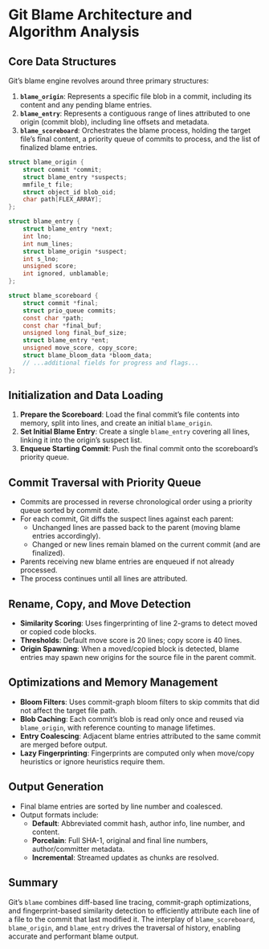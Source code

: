 # Git Blame Architecture and Algorithm Analysis

## Core Data Structures

Git’s blame engine revolves around three primary structures:

1. **`blame_origin`**: Represents a specific file blob in a commit, including its content and any pending blame entries.
2. **`blame_entry`**: Represents a contiguous range of lines attributed to one origin (commit blob), including line offsets and metadata.
3. **`blame_scoreboard`**: Orchestrates the blame process, holding the target file’s final content, a priority queue of commits to process, and the list of finalized blame entries.

```c
struct blame_origin {
    struct commit *commit;
    struct blame_entry *suspects;
    mmfile_t file;
    struct object_id blob_oid;
    char path[FLEX_ARRAY];
};

struct blame_entry {
    struct blame_entry *next;
    int lno;                
    int num_lines;          
    struct blame_origin *suspect;
    int s_lno;              
    unsigned score;
    int ignored, unblamable;
};

struct blame_scoreboard {
    struct commit *final;
    struct prio_queue commits;
    const char *path;
    const char *final_buf;
    unsigned long final_buf_size;
    struct blame_entry *ent;
    unsigned move_score, copy_score;
    struct blame_bloom_data *bloom_data;
    // ...additional fields for progress and flags...
};
```

## Initialization and Data Loading

1. **Prepare the Scoreboard**: Load the final commit’s file contents into memory, split into lines, and create an initial `blame_origin`.
2. **Set Initial Blame Entry**: Create a single `blame_entry` covering all lines, linking it into the origin’s suspect list.
3. **Enqueue Starting Commit**: Push the final commit onto the scoreboard’s priority queue.

## Commit Traversal with Priority Queue

- Commits are processed in reverse chronological order using a priority queue sorted by commit date.
- For each commit, Git diffs the suspect lines against each parent:
  - Unchanged lines are passed back to the parent (moving blame entries accordingly).
  - Changed or new lines remain blamed on the current commit (and are finalized).
- Parents receiving new blame entries are enqueued if not already processed.
- The process continues until all lines are attributed.

## Rename, Copy, and Move Detection

- **Similarity Scoring**: Uses fingerprinting of line 2-grams to detect moved or copied code blocks.
- **Thresholds**: Default move score is 20 lines; copy score is 40 lines.
- **Origin Spawning**: When a moved/copied block is detected, blame entries may spawn new origins for the source file in the parent commit.

## Optimizations and Memory Management

- **Bloom Filters**: Uses commit-graph bloom filters to skip commits that did not affect the target file path.
- **Blob Caching**: Each commit’s blob is read only once and reused via `blame_origin`, with reference counting to manage lifetimes.
- **Entry Coalescing**: Adjacent blame entries attributed to the same commit are merged before output.
- **Lazy Fingerprinting**: Fingerprints are computed only when move/copy heuristics or ignore heuristics require them.

## Output Generation

- Final blame entries are sorted by line number and coalesced.
- Output formats include:
  - **Default**: Abbreviated commit hash, author info, line number, and content.
  - **Porcelain**: Full SHA-1, original and final line numbers, author/committer metadata.
  - **Incremental**: Streamed updates as chunks are resolved.

## Summary

Git’s `blame` combines diff-based line tracing, commit-graph optimizations, and fingerprint-based similarity detection to efficiently attribute each line of a file to the commit that last modified it. The interplay of `blame_scoreboard`, `blame_origin`, and `blame_entry` drives the traversal of history, enabling accurate and performant blame output.


